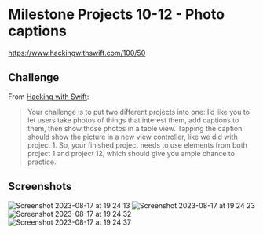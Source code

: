 # Milestone Projects 10-12 - Photo captions

https://www.hackingwithswift.com/100/50

## Challenge

From [Hacking with Swift](https://www.hackingwithswift.com/guide/5/3/challenge):
>Your challenge is to put two different projects into one: I’d like you to let users take photos of things that interest them, add captions to them, then show those photos in a table view. Tapping the caption should show the picture in a new view controller, like we did with project 1. So, your finished project needs to use elements from both project 1 and project 12, which should give you ample chance to practice.


## Screenshots
![Screenshot 2023-08-17 at 19 24 13](https://github.com/juliobraganca/100-days-of-swift/assets/127988357/25096668-8a9a-4755-b054-9a26f070efa1)
![Screenshot 2023-08-17 at 19 24 23](https://github.com/juliobraganca/100-days-of-swift/assets/127988357/a7e74a5f-e0a4-4a5d-921d-d1fc650a452b)
![Screenshot 2023-08-17 at 19 24 32](https://github.com/juliobraganca/100-days-of-swift/assets/127988357/93f1c685-0573-45cf-8caa-836e30687f6e)
![Screenshot 2023-08-17 at 19 24 37](https://github.com/juliobraganca/100-days-of-swift/assets/127988357/f0a3bf96-29c4-413f-8eda-65b0d3efbc23)
